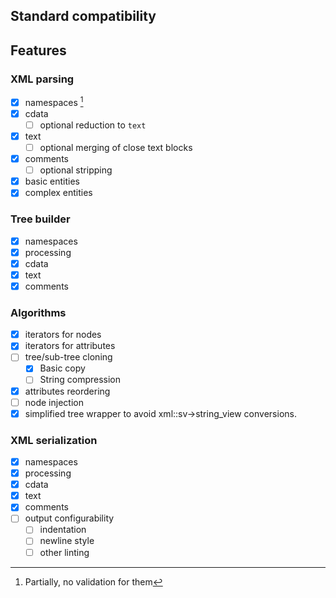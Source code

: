 ## Standard compatibility

## Features

### XML parsing
- [x] namespaces [^1]
- [x] cdata
    - [ ] optional reduction to `text`
- [x] text
    - [ ] optional merging of close text blocks
- [x] comments 
    - [ ] optional stripping
- [x] basic entities
- [x] complex entities

### Tree builder
- [x] namespaces
- [x] processing
- [x] cdata
- [x] text
- [x] comments

### Algorithms
- [x] iterators for nodes
- [x] iterators for attributes
- [ ] tree/sub-tree cloning
    - [x] Basic copy
    - [ ] String compression
- [x] attributes reordering
- [ ] node injection
- [x] simplified tree wrapper to avoid xml::sv->string_view conversions.

### XML serialization
- [x] namespaces
- [x] processing
- [x] cdata
- [x] text
- [x] comments
- [ ] output configurability
    - [ ] indentation
    - [ ] newline style
    - [ ] other linting

[^1]: Partially, no validation for them